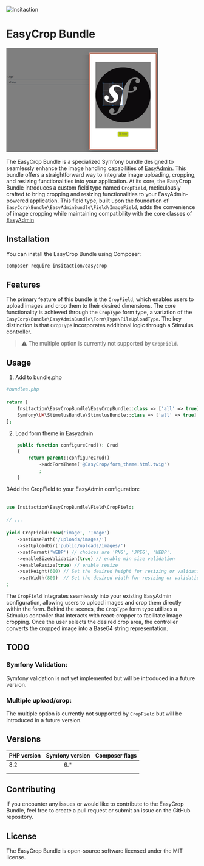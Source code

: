 ![Insitaction](https://www.insitaction.com/wp-content/uploads/2022/09/logo.png)

# EasyCrop Bundle

![EasycropBundle](./doc/easycrop.png)

The EasyCrop Bundle is a specialized Symfony bundle designed to seamlessly enhance the image handling capabilities of [EasyAdmin](https://github.com/EasyCorp/EasyAdminBundle). This bundle offers a straightforward way to integrate image uploading, cropping, and resizing functionalities into your application. At its core, the EasyCrop Bundle introduces a custom field type named `CropField`, meticulously crafted to bring cropping and resizing functionalities to your EasyAdmin-powered application. This field type, built upon the foundation of `EasyCorp\Bundle\EasyAdminBundle\Field\ImageField`, adds the convenience of image cropping while maintaining compatibility with the core classes of [EasyAdmin](https://github.com/EasyCorp/EasyAdminBundle)

## Installation

You can install the EasyCrop Bundle using Composer:

```bash
composer require insitaction/easycrop
```

## Features

The primary feature of this bundle is the `CropField`, which enables users to upload images and crop them to their desired dimensions. The core functionality is achieved through the `CropType` form type, a variation of the `EasyCorp\Bundle\EasyAdminBundle\Form\Type\FileUploadType`. The key distinction is that `CropType` incorporates additional logic through a Stimulus controller.

>:warning: The multiple option is currently not supported by `CropField`.

## Usage

1. Add to bundle.php

```php
#bundles.php

return [
    Insitaction\EasyCropBundle\EasyCropBundle::class => ['all' => true],
    Symfony\UX\StimulusBundle\StimulusBundle::class => ['all' => true],
];
```

2. Load form theme in Easyadmin

```php
    public function configureCrud(): Crud
    {
        return parent::configureCrud()
            ->addFormTheme('@EasyCrop/form_theme.html.twig')
            ;
    }
```

3Add the CropField to your EasyAdmin configuration:

```php

use Insitaction\EasyCropBundle\Field\CropField;

// ...

yield CropField::new('image', 'Image')
    ->setBasePath('/uploads/images/')
    ->setUploadDir('public/uploads/images/')
    ->setFormat('WEBP') // choices are 'PNG', 'JPEG', 'WEBP'.
    ->enableSizeValidation(true) // enable min size validation
    ->enableResize(true) // enable resize
    ->setHeight(600) // Set the desired height for resizing or validation
    ->setWidth(800)  // Set the desired width for resizing or validation
;
```

The `CropField` integrates seamlessly into your existing EasyAdmin configuration, allowing users to upload images and crop them directly within the form.
Behind the scenes, the `CropType` form type utilizes a Stimulus controller that interacts with react-cropper to facilitate image cropping. Once the user selects the desired crop area, the controller converts the cropped image into a Base64 string representation.

## TODO
### Symfony Validation:
Symfony validation is not yet implemented but will be introduced in a future version.
### Multiple upload/crop:
The multiple option is currently not supported by `CropField` but will be introduced in a future version.

## Versions

| PHP version | Symfony version | Composer flags |
|-------------|:---------------:|----------------|
| 8.2         |       6.*       |                |
|             |                 |                |
|             |                 |                |

## Contributing

If you encounter any issues or would like to contribute to the EasyCrop Bundle, feel free to create a pull request or submit an issue on the GitHub repository.

## License

The EasyCrop Bundle is open-source software licensed under the MIT license.
